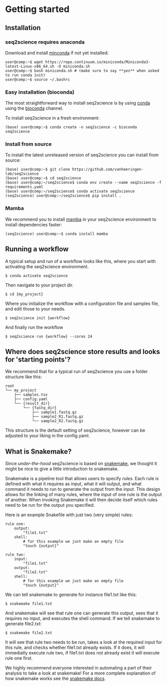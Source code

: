 # Getting started
## Installation
### seq2science requires anaconda
Download and install [minconda](https://www.anaconda.com/) if not yet installed:
```console
user@comp:~$ wget https://repo.continuum.io/miniconda/Miniconda3-latest-Linux-x86_64.sh -O miniconda.sh
user@comp:~$ bash miniconda.sh # (make sure to say **yes** when asked to run conda init)
user@comp:~$ source ~/.bashrc
```

### Easy installation (bioconda)
The most straightforward way to install seq2science is by using [conda](https://docs.continuum.io/anaconda/) using the [bioconda](https://bioconda.github.io/) channel.

To install seq2science in a fresh environment:
```console
(base) user@comp:~$ conda create -n seq2science -c bioconda seq2science
```

### Install from source
To install the latest unreleased version of seq2science you can install from source:
```console
(base) user@comp:~$ git clone https://github.com/vanheeringen-lab/seq2science
(base) user@comp:~$ cd seq2science
(base) user@comp:~/seq2science$ conda env create --name seq2science -f requirements.yaml
(base) user@comp:~/seq2science$ conda activate seq2science
(seq2science) user@comp:~/seq2science$ pip install .
```

### Mamba
We recommend you to install [mamba](https://github.com/QuantStack/mamba) in your seq2science environment to install dependencies faster:
```
(seq2science) user@comp:~$ conda install mamba
```

## Running a workflow
A typical setup and run of a workflow looks like this, where you start with activating the seq2science environment.
```
$ conda activate seq2science
```

Then navigate to your project dir.
```
$ cd {my_project}
```

Where you initialize the workflow with a configuration file and samples file, and edit those to your needs. 
```
$ seq2science init {workflow}
```

And finally run the workflow
```
$ seq2science run {workflow} --cores 24
```

## Where does seq2science store results and looks for 'starting points'?
We recommend that for a typical run of seq2science you use a folder structure like this: 
```
root
└── my_project
    ├── samples.tsv
    ├── config.yaml
    └── {result_dir}
        └── {fastq_dir}
            ├── sample1.fastq.gz
            ├── sample2_R1.fastq.gz
            └── sample2_R2.fastq.gz
```
This structure is the default setting of seq2science, however can be adjusted to your liking in the config.yaml.

## What is Snakemake?
Since *under-the-hood* seq2science is based on [snakemake](https://snakemake.readthedocs.io/en/stable/), we thought it might be nice to give a little introduction to snakemake.

Snakemake is a pipeline tool that allows users to specify *rules*. Each rule is defined with what it requires as input, what it will output, and what command it needs to run to generate the output from the input. This design allows for the linking of many rules, where the input of one rule is the output of another. When invoking Snakemake it will then decide itself which rules need to be run for the output you specified. 

Here is an example Snakefile with just two (very simple) rules:
```
rule one:
    output: 
        "file1.txt"
    shell:
        # for this example we just make an empty file
        "touch {output}"

rule two:
    input:
        "file1.txt"
    output: 
        "file2.txt"
    shell:
        # for this example we just make an empty file
        "touch {output}"
```

We can tell snakemake to generate for instance file1.txt like this:

```
$ snakemake file1.txt
```

And snakemake will see that rule one can generate this output, sees that it requires no input, and executes the shell command. If we tell snakemake to generate file2.txt:

```
$ snakemake file2.txt
```

It will see that rule two needs to be run, takes a look at the required input for this rule, and checks whether file1.txt already exists. If it does, it will immediatly execute rule two, if file1.txt does not already exist it will execute rule one first.

We highly recommend everyone interested in automating a part of their analysis to take a look at snakemake! For a more complete explanation of how snakemake works see the [snakemake docs](https://snakemake.readthedocs.io/).
